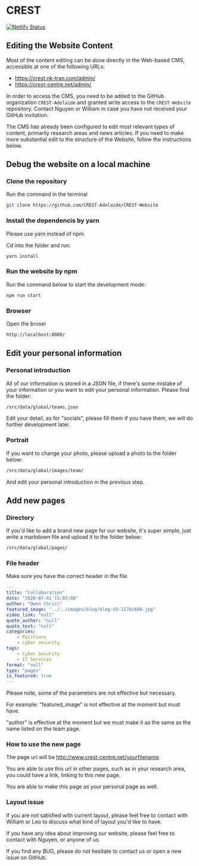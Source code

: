 # CREST

[![Netlify Status](https://api.netlify.com/api/v1/badges/efcf2069-6f69-4ea1-a805-22e7e2fd2d8a/deploy-status)](https://app.netlify.com/sites/elastic-nobel-53ea85/deploys)

## Editing the Website Content

Most of the content editing can be done directly in the Web-based CMS, accessible at one of the following URLs:
- https://crest.nk-tran.com/admin/
- https://crest-centre.net/admin/

In order to access the CMS, you need to be added to the GitHub organization ``CREST-Adelaide`` and granted write access to the ``CREST-Website`` repository. Contact Nguyen or William in case you have not received your GitHub invitation. 

The CMS has already been configured to edit most relevant types of content, primarily research areas and news articles. If you need to make more substantial edit to the structure of the Website, follow the instructions below.


## Debug the website on a local machine


### Clone the repository

Run the command in the terminal
``` sh
git clone https://github.com/CREST-Adelaide/CREST-Website

```

### Install the dependencis by yarn
Please use yarn instead of npm.

Cd into the folder and run:

``` sh
yarn install
```

### Run the website by npm
Run the command below to start the development mode:

``` sh
npm run start
```
### Browser

Open the broser

``` sh
http://localhost:8000/
```

## Edit your personal information

### Personal introduction
All of our information is stored in a JSON file, if there's some mistake of your information or you want to edit your personal information. Please find the folder:

``` sh
/src/data/global/teams.json
```

Edit your detail, as for "socials", please fill them if you have them, we will do further development later.

### Portrait

If you want to change your photo, please upload a photo to the folder below:
``` sh
/src/data/global/images/team/
```

And edit your personal introduction in the previous step.


## Add new pages

### Directory
If you'd like to add a brand new page for our website, it's super simple, just write a markdown file and upload it to the folder below:
``` sh
/src/data/global/pages/
```


### File header
Make sure you have the correct header in the file.


``` yaml
---
title: "Collaboration"
date: "2020-07-01 15:03:00"
author: "Owen Christ"
featured_image: "../../images/blog/blog-03-1170x600.jpg"
video_link: "null"
quote_author: "null"
quote_text: "null"
categories: 
    - Positions
    - cyber security
tags: 
    - Cyber Security
    - IT Services
format: "null"
type: "pages"
is_featured: true
---
```

Please note, some of the parameters are not effective but necessary.

For example: "featured_image" is not effective at the moment but must have. 


"author" is effective at the moment but we must make it as the same as the name listed on the team page.


### How to use the new page
The page url will be http://www.crest-centre.net/yourfilename.

You are able to use this url in other pages, such as in your research area, you could have a link, linking to this new page.

You are able to make this page as your personal page as well.


### Layout issue

If you are not satisfied with current layout, please feel free to contact with William or Leo to discuss what kind of layout you'd like to have.

If you have any idea about improving our website, please feel free to contact with Nguyen, or anyone of us.

If you find any BUG, please do not hesitate to contact us or open a new issue on GitHub.
